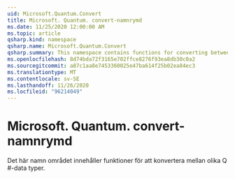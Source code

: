 ```yaml
---
uid: Microsoft.Quantum.Convert
title: Microsoft. Quantum. convert-namnrymd
ms.date: 11/25/2020 12:00:00 AM
ms.topic: article
qsharp.kind: namespace
qsharp.name: Microsoft.Quantum.Convert
qsharp.summary: This namespace contains functions for converting between various Q# data types.
ms.openlocfilehash: 8d74bda72f3165e702ffce8276f93ea8db30c0a2
ms.sourcegitcommit: a87c1aa8e7453360025e47ba614f25b02ea84ec3
ms.translationtype: MT
ms.contentlocale: sv-SE
ms.lasthandoff: 11/26/2020
ms.locfileid: "96214049"
---
```

# <a name="microsoftquantumconvert-namespace"></a>Microsoft. Quantum. convert-namnrymd

Det här namn området innehåller funktioner för att konvertera mellan olika Q #-data typer.

